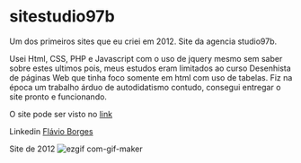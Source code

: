 # sitestudio97b
Um dos primeiros sites que eu criei em 2012.
Site da agencia studio97b.

Usei Html, CSS, PHP e Javascript com o uso de jquery mesmo sem saber sobre estes ultimos pois, meus estudos
eram limitados ao curso Desenhista de páginas Web que tinha foco somente em html com uso de tabelas.
Fiz na época um trabalho árduo de autodidatismo contudo, consegui entregar o site pronto e funcionando.

O site pode ser visto no [link](https://flaviofmborges.github.io/sitestudio97b/index.html)


Linkedin [Flávio Borges](https://www.linkedin.com/in/flavio-fm-borges/)

Site de 2012
![ezgif com-gif-maker](https://user-images.githubusercontent.com/76125191/121036823-596fa980-c785-11eb-88ed-4cd835431dd3.gif)
